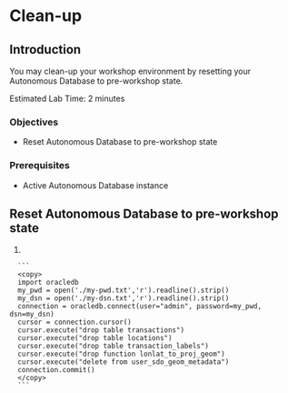 # Clean-up

## Introduction

You may clean-up your workshop environment by resetting your Autonomous Database to pre-workshop state.

Estimated Lab Time: 2 minutes

### Objectives

* Reset Autonomous Database to pre-workshop state

### Prerequisites

* Active Autonomous Database instance


## Reset Autonomous Database to pre-workshop state

1. 

      ```
      <copy>
      import oracledb
      my_pwd = open('./my-pwd.txt','r').readline().strip()
      my_dsn = open('./my-dsn.txt','r').readline().strip()
      connection = oracledb.connect(user="admin", password=my_pwd, dsn=my_dsn)
      cursor = connection.cursor()
      cursor.execute("drop table transactions")
      cursor.execute("drop table locations")
      cursor.execute("drop table transaction_labels")
      cursor.execute("drop function lonlat_to_proj_geom")
      cursor.execute("delete from user_sdo_geom_metadata")
      connection.commit()
      </copy>
      ```



